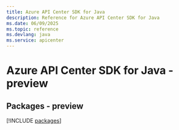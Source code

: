 ```yaml
---
title: Azure API Center SDK for Java
description: Reference for Azure API Center SDK for Java
ms.date: 06/09/2025
ms.topic: reference
ms.devlang: java
ms.service: apicenter
---
```

# Azure API Center SDK for Java - preview
## Packages - preview
[!INCLUDE [packages](api-center-index.md)]